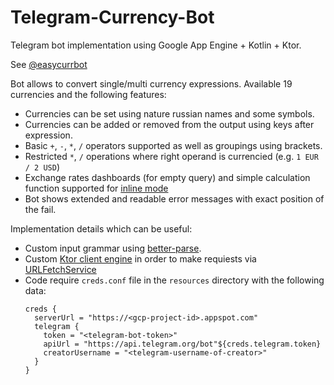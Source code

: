 # Telegram-Currency-Bot

Telegram bot implementation using Google App Engine + Kotlin + Ktor.

See [@easycurrbot](https://t.me/easycurrbot)


Bot allows to convert single/multi currency expressions. Available 19 currencies and the following features:
* Currencies can be set using nature russian names and some symbols.
* Currencies can be added or removed from the output using keys after expression.
* Basic `+`, `-`, `*`, `/` operators supported as well as groupings using brackets.
* Restricted `*`, `/` operations where right operand is currencied (e.g. `1 EUR / 2 USD`)
* Exchange rates dashboards (for empty query) and simple calculation function supported for [inline mode](https://core.telegram.org/bots/inline)
* Bot shows extended and readable error messages with exact position of the fail.


Implementation details which can be useful:
* Custom input grammar using [better-parse](https://github.com/h0tk3y/better-parse).
* Custom [Ktor client engine](https://ktor.io/clients/http-client/engines.html) in order to make requiests via [URLFetchService](https://cloud.google.com/appengine/docs/standard/java/javadoc/com/google/appengine/api/urlfetch/URLFetchService)
* Code require `creds.conf` file in the `resources` directory with the following data:
  ```
  creds {
    serverUrl = "https://<gcp-project-id>.appspot.com"
    telegram {
      token = "<telegram-bot-token>"
      apiUrl = "https://api.telegram.org/bot"${creds.telegram.token}
      creatorUsername = "<telegram-username-of-creator>"
    }
  }
  ```